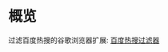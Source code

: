 # 概览
过滤百度热搜的谷歌浏览器扩展: [百度热搜过滤器](https://chrome.google.com/webstore/detail/%E7%99%BE%E5%BA%A6%E7%83%AD%E6%90%9C%E8%BF%87%E6%BB%A4%E5%99%A8/ongjdddkdfdbhmedilojnalockgohbho)

<!-- 开发调试的时候无需打包, 直接在扩展程序的开发模式下点"加载已解压的扩展程序", 然后选择项目目录即可 -->
<!-- 只有在发布的时候才需要上传zip, 同时打包的时候只需要打包插件用到的文件即可: content-style.css, icon.png, manifest.json -->